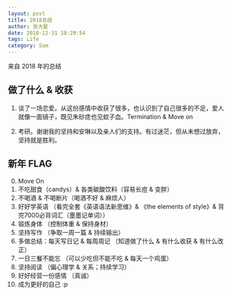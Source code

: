 ```yaml
---
layout: post 
title: 2018总结
author: 张大星
date: 2018-12-31 18:29:54
tags: Life
category: Sum
---
```



来自 2018 年的总结 

## 做了什么 & 收获

1. 谈了一场恋爱。从这份感情中收获了很多，也认识到了自己很多的不足，爱人就像一面镜子，既见朱砂痣也见蚊子血。Termination & Move on

2. 考研。谢谢我的坚持和安琳以及亲人们的支持。有过迷茫，但从未想过放弃，坚持就是胜利。


## 新年 FLAG

0. Move On
1. 不吃甜食（candys）& 各类碳酸饮料（容易长痘 & 变胖）
2. 不喝酒 & 不喝断片（喝酒不好 & 麻烦人）
3. 好好学英语 （看完全套《英语语法新思维》& 《the elements of style》& 背完7000必背词汇（墨墨记单词））
4. 锻炼身体 （控制体重 & 保持身材）
5. 坚持写作 （争取一周一篇 & 持续输出）
6. 多做总结：每天写日记 & 每周周记 （知道做了什么 & 有什么收获 & 有什么改正）
7. 一日三餐不能忘 （可以少吃但不能不吃 & 每天一个鸡蛋）
8. 坚持阅读 （偏心理学 & 关系；持续学习）
9. 好好经营一份感情 （真诚）
10. 成为更好的自己 :p